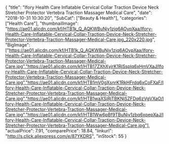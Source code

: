 {
	"title": "Ifory Health Care Inflatable Cervical Collar Traction Device Neck Stretcher Protector Vertebra Traction Massager Medical Care",
	"date": "2018-10-31 10:30:20",
	"SubCat": ["Beauty & Health"],
	"categories": ["Health Care"],
	"thumbnailImage": "https://ae01.alicdn.com/kf/HTB1k_Q_AQKWBuNjy1zjq6AOypXaa/Ifory-Health-Care-Inflatable-Cervical-Collar-Traction-Device-Neck-Stretcher-Protector-Vertebra-Traction-Massager-Medical-Care.jpg_220x220.jpg",
	"BigImage": ["https://ae01.alicdn.com/kf/HTB1k_Q_AQKWBuNjy1zjq6AOypXaa/Ifory-Health-Care-Inflatable-Cervical-Collar-Traction-Device-Neck-Stretcher-Protector-Vertebra-Traction-Massager-Medical-Care.jpg","https://ae01.alicdn.com/kf/HTB17ZXhXyjrK1RjSsplq6xHmVXaJ/Ifory-Health-Care-Inflatable-Cervical-Collar-Traction-Device-Neck-Stretcher-Protector-Vertebra-Traction-Massager-Medical-Care.jpg","https://ae01.alicdn.com/kf/HTB1mV0gXsnrK1RkHFrdq6xCoFXaF/Ifory-Health-Care-Inflatable-Cervical-Collar-Traction-Device-Neck-Stretcher-Protector-Vertebra-Traction-Massager-Medical-Care.jpg","https://ae01.alicdn.com/kf/HTB1waXSjRjTBKNjSZFDq6zVgVXaO/Ifory-Health-Care-Inflatable-Cervical-Collar-Traction-Device-Neck-Stretcher-Protector-Vertebra-Traction-Massager-Medical-Care.jpg","https://ae01.alicdn.com/kf/HTB1Ww6pBf9TBuNjy1zbq6xpepXaJ/Ifory-Health-Care-Inflatable-Cervical-Collar-Traction-Device-Neck-Stretcher-Protector-Vertebra-Traction-Massager-Medical-Care.jpg"],
	"actualPrice": 7.91,
	"comparePrice": 18.84,
	"linkurl": "http://s.click.aliexpress.com/e/87YKDRS",
	"inStock": 55
}
